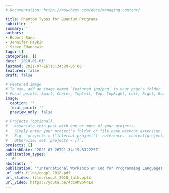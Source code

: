 ```yaml
---
# Documentation: https://wowchemy.com/docs/managing-content/

title: Phantom Types for Quantum Programs
subtitle: ''
summary: ''
authors:
- Robert Rand
- Jennifer Paykin
- Steve Zdancewic
tags: []
categories: []
date: '2018-01-01'
lastmod: 2021-07-26T16:34:20-05:00
featured: false
draft: false

# Featured image
# To use, add an image named `featured.jpg/png` to your page's folder.
# Focal points: Smart, Center, TopLeft, Top, TopRight, Left, Right, BottomLeft, Bottom, BottomRight.
image:
  caption: ''
  focal_point: ''
  preview_only: false

# Projects (optional).
#   Associate this post with one or more of your projects.
#   Simply enter your project's folder or file name without extension.
#   E.g. `projects = ["internal-project"]` references `content/project/deep-learning/index.md`.
#   Otherwise, set `projects = []`.
projects: []
publishDate: '2021-07-26T21:34:19.872225Z'
publication_types:
- '6'
abstract: ''
publication: '*International Workshop on Coq for Programming Languages (CoqPL 2018)*'
url_pdf: files/coqpl_2018.pdf
url_slides: files/coqpl_2018_talk.pptx
url_video: https://youtu.be/4dCAh9GN4Lo
---
```

